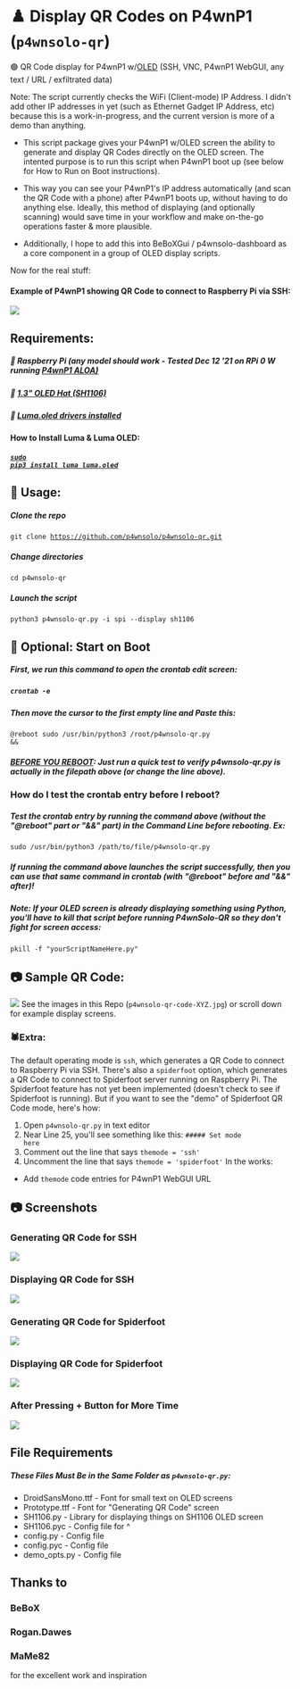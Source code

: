 # ♟️ Display QR Codes on P4wnP1 (<code>p4wnsolo-qr</code>)
🟢 QR Code display for P4wnP1 w/<a href="https://www.waveshare.com/1.3inch-oled-hat.htm">OLED</a> (SSH, VNC, P4wnP1 WebGUI, any text / URL / exfiltrated data)

Note:  The script currently checks the WiFi (Client-mode) IP Address.  I didn't add other IP addresses in yet (such as Ethernet Gadget IP Address, etc) because this is a work-in-progress, and the current version is more of a demo than anything.

* This script package gives your P4wnP1 w/OLED screen the ability to generate and display QR Codes directly on the OLED screen.
The intented purpose is to run this script when P4wnP1 boot up (see below for How to Run on Boot instructions).

* This way you can see your P4wnP1's IP address automatically (and scan the QR Code with a phone) after P4wnP1 boots up, without having to do anything else.
Ideally, this method of displaying (and optionally scanning) would save time in your workflow and make on-the-go operations faster & more plausible.

* Additionally, I hope to add this into BeBoXGui / p4wnsolo-dashboard as a core component in a group of OLED display scripts.

Now for the real stuff:

#### Example of P4wnP1 showing QR Code to connect to Raspberry Pi via SSH:
<img src="p4wnsolo-qr-code-ssh-display.jpg">

## Requirements:
##### 🔵 Raspberry Pi (any model should work - Tested Dec 12 '21 on RPi 0 W running <a href ="https://github.com/RoganDawes/P4wnP1_aloa">P4wnP1 ALOA)</a>
##### 🔵 <a href="https://www.waveshare.com/1.3inch-oled-hat.htm">1.3" OLED Hat (SH1106)</a>
##### 🔵 <a href="https://osintool.com/sh1106-oled-screen/">Luma.oled drivers installed</a>
#### How to Install Luma & Luma OLED:
##### <a href="https://github.com/pimoroni/sh1106-python"><code>sudo pip3 install luma luma.oled</code></a>

## 🔨 Usage:
##### Clone the repo
<code>git clone https://github.com/p4wnsolo/p4wnsolo-qr.git</code>
##### Change directories
<code>cd p4wnsolo-qr</code>
##### Launch the script
<code>python3 p4wnsolo-qr.py -i spi --display sh1106</code>

## 🚀 Optional:  Start on Boot
##### First, we run this command to open the crontab edit screen:
##### <code>crontab -e</code>

##### Then move the cursor to the first empty line and Paste this:
<code>@reboot sudo /usr/bin/python3 /root/p4wnsolo-qr.py &&</code>
##### <u>BEFORE YOU REBOOT</u>:  Just run a quick test to verify p4wnsolo-qr.py is actually in the filepath above (or change the line above).

### How do I test the crontab entry before I reboot?

##### Test the crontab entry by running the command above (without the "@reboot" part or "&&" part) in the Command Line before rebooting.  Ex:
<code>sudo /usr/bin/python3 /path/to/file/p4wnsolo-qr.py</code>
##### If running the command above launches the script successfully, then you can use that same command in crontab (with "@reboot" before and "&&" after)!

##### Note:  If your OLED screen is already displaying something using Python, you'll have to kill that script before running P4wnSolo-QR so they don't fight for screen access:
<code>pkill -f "yourScriptNameHere.py"</code>
  
## 📷 Sample QR Code:
<img src="qr.png">
See the images in this Repo (<code>p4wnsolo-qr-code-XYZ.jpg</code>) or scroll down for example display screens.

### 🕷Extra:
The default operating mode is <code>ssh</code>, which generates a QR Code to connect to Raspberry Pi via SSH.
There's also a <code>spiderfoot</code> option, which generates a QR Code to connect to Spiderfoot server running on Raspberry Pi.
The Spiderfoot feature has not yet been implemented (doesn't check to see if Spiderfoot is running).
But if you want to see the "demo" of Spiderfoot QR Code mode, here's how:
1.  Open <code>p4wnsolo-qr.py</code> in text editor
2.  Near Line 25, you'll see something like this:  <code>##### Set mode here</code>
3.  Comment out the line that says <code>themode = 'ssh'</code>
4.  Uncomment the line that says <code>themode = 'spiderfoot'</code>
In the works:
- Add <code>themode</code> code entries for P4wnP1 WebGUI URL
  
## 📷 Screenshots
  
### Generating QR Code for SSH
<img src="p4wnsolo-qr-code-ssh-generating.jpg">
  
### Displaying QR Code for SSH
<img src="p4wnsolo-qr-code-ssh-display.jpg">
  
### Generating QR Code for Spiderfoot
<img src="p4wnsolo-qr-code-spiderfoot-generating.jpg">
     
### Displaying QR Code for Spiderfoot
<img src="p4wnsolo-qr-code-spiderfoot-display-notime.jpg">
  
### After Pressing + Button for More Time
<img src="p4wnsolo-qr-code-spiderfoot-display.jpg">  

  
## File Requirements
  ##### These Files Must Be in the Same Folder as <code>p4wnsolo-qr.py</code>:
  * DroidSansMono.ttf - Font for small text on OLED screens
  * Prototype.ttf - Font for "Generating QR Code" screen
  * SH1106.py - Library for displaying things on SH1106 OLED screen
  * SH1106.pyc - Config file for ^
  * config.py - Config file
  * config.pyc - Config file
  * demo_opts.py - Config file
  
  
  
  
## Thanks to
 ### BeBoX
 ### Rogan.Dawes
 ### MaMe82
for the excellent work and inspiration
